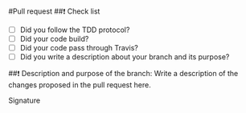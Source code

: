 #Pull request
##:heavy_exclamation_mark: Check list
- [ ] Did you follow the TDD protocol?  
- [ ] Did your code build?  
- [ ] Did your code pass through Travis?  
- [ ] Did you write a description about your branch and its purpose?

##:heavy_exclamation_mark: Description and purpose of the branch:
Write a description of the changes proposed in the pull request here.

Signature
